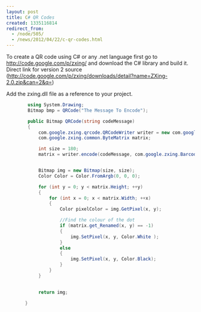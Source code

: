 ```yaml
---
layout: post
title: C# QR Codes
created: 1335116814
redirect_from:
  - /node/505/
  - /news/2012/04/22/c-qr-codes.html
---
```

To create a QR code using C# or any .net language first go to http://code.google.com/p/zxing/ and download the C# library and build it.  Direct link for version 2 source (http://code.google.com/p/zxing/downloads/detail?name=ZXing-2.0.zip&can=2&q=)

Add the zxing.dll file as a reference to your project.
```c#
        using System.Drawing;
        Bitmap bmp = QRCode("The Message To Encode");

        public Bitmap QRCode(string codeMessage)
        {
            com.google.zxing.qrcode.QRCodeWriter writer = new com.google.zxing.qrcode.QRCodeWriter();
            com.google.zxing.common.ByteMatrix matrix;

            int size = 180;
            matrix = writer.encode(codeMessage, com.google.zxing.BarcodeFormat.QR_CODE, size, size, null);


            Bitmap img = new Bitmap(size, size);
            Color Color = Color.FromArgb(0, 0, 0);

            for (int y = 0; y < matrix.Height; ++y)
            {
                for (int x = 0; x < matrix.Width; ++x)
                {
                    Color pixelColor = img.GetPixel(x, y);

                    //Find the colour of the dot
                    if (matrix.get_Renamed(x, y) == -1)
                    {
                        img.SetPixel(x, y, Color.White );
                    }
                    else
                    {
                        img.SetPixel(x, y, Color.Black);
                    }
                }
            }

            
            return img;

       }
```
